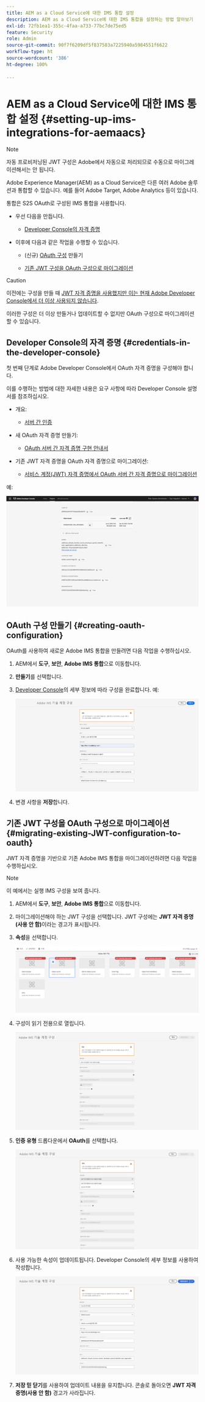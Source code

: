 ```yaml
---
title: AEM as a Cloud Service에 대한 IMS 통합 설정
description: AEM as a Cloud Service에 대한 IMS 통합을 설정하는 방법 알아보기
exl-id: 72fb1ea1-355c-4faa-a733-77bc7de75ed5
feature: Security
role: Admin
source-git-commit: 90f7f6209df5f837583a7225940a5984551f6622
workflow-type: ht
source-wordcount: '386'
ht-degree: 100%

---
```


# AEM as a Cloud Service에 대한 IMS 통합 설정 {#setting-up-ims-integrations-for-aemaacs}

>[!NOTE]
>
>자동 프로비저닝된 JWT 구성은 Adobe에서 자동으로 처리되므로 수동으로 마이그레이션해서는 안 됩니다.

Adobe Experience Manager(AEM) as a Cloud Service은 다른 여러 Adobe 솔루션과 통합할 수 있습니다. 예를 들어 Adobe Target, Adobe Analytics 등이 있습니다.

통합은 S2S OAuth로 구성된 IMS 통합을 사용합니다.

* 우선 다음을 만듭니다.

   * [Developer Console의 자격 증명](#credentials-in-the-developer-console)

* 이후에 다음과 같은 작업을 수행할 수 있습니다.

   * (신규) [OAuth 구성](#creating-oauth-configuration) 만들기

   * [기존 JWT 구성을 OAuth 구성으로 마이그레이션](#migrating-existing-JWT-configuration-to-oauth)

>[!CAUTION]
>
>이전에는 구성을 만들 때 [JWT 자격 증명을 사용했지만 이는 현재 Adobe Developer Console에서 더 이상 사용되지 않습니다](/help/security/jwt-credentials-deprecation-in-adobe-developer-console.md).
>
>이러한 구성은 더 이상 만들거나 업데이트할 수 없지만 OAuth 구성으로 마이그레이션할 수 있습니다.

## Developer Console의 자격 증명 {#credentials-in-the-developer-console}

첫 번째 단계로 Adobe Developer Console에서 OAuth 자격 증명을 구성해야 합니다.

이를 수행하는 방법에 대한 자세한 내용은 요구 사항에 따라 Developer Console 설명서를 참조하십시오.

* 개요:

   * [서버 간 인증](https://developer.adobe.com/developer-console/docs/guides/authentication/ServerToServerAuthentication/)

* 새 OAuth 자격 증명 만들기:

   * [OAuth 서버 간 자격 증명 구현 안내서](https://developer.adobe.com/developer-console/docs/guides/authentication/ServerToServerAuthentication/implementation/)

* 기존 JWT 자격 증명을 OAuth 자격 증명으로 마이그레이션:

   * [서비스 계정(JWT) 자격 증명에서 OAuth 서버 간 자격 증명으로 마이그레이션](https://developer.adobe.com/developer-console/docs/guides/authentication/ServerToServerAuthentication/migration/)

예:

![Developer Console의 OAuth 자격 증명](assets/ims-configuration-developer-console.png)

## OAuth 구성 만들기 {#creating-oauth-configuration}

OAuth를 사용하여 새로운 Adobe IMS 통합을 만들려면 다음 작업을 수행하십시오.

1. AEM에서 **도구**, **보안**, **Adobe IMS 통합**&#x200B;으로 이동합니다.

1. **만들기**&#x200B;를 선택합니다.

1. [Developer Console](https://developer.adobe.com/developer-console/docs/guides/authentication/ServerToServerAuthentication/implementation/)의 세부 정보에 따라 구성을 완료합니다. 예:

   ![OAuth 구성 만들기](assets/ims-create-oauth-configuration.png)

1. 변경 사항을 **저장**&#x200B;합니다.

## 기존 JWT 구성을 OAuth 구성으로 마이그레이션 {#migrating-existing-JWT-configuration-to-oauth}

JWT 자격 증명을 기반으로 기존 Adobe IMS 통합을 마이그레이션하려면 다음 작업을 수행하십시오.

>[!NOTE]
>
>이 예에서는 실행 IMS 구성을 보여 줍니다.

1. AEM에서 **도구**, **보안**, **Adobe IMS 통합**&#x200B;으로 이동합니다.

1. 마이그레이션해야 하는 JWT 구성을 선택합니다. JWT 구성에는 **JWT 자격 증명(사용 안 함)**&#x200B;이라는 경고가 표시됩니다.

1. **속성**&#x200B;을 선택합니다.

   ![JWT 구성 선택](assets/ims-migrate-jwt-select-configuration.png)

1. 구성이 읽기 전용으로 열립니다.

   ![구성 속성 - 읽기 전용](assets/ims-migrate-jwt-properties-read-only.png)

1. **인증 유형** 드롭다운에서 **OAuth**&#x200B;를 선택합니다.

   ![인증 유형 선택](assets/ims-migrate-jwt-authentication-type.png)

1. 사용 가능한 속성이 업데이트됩니다. Developer Console의 세부 정보를 사용하여 작성합니다.

   ![OAuth 세부 정보 작성](assets/ims-migrate-jwt-complete-oauth-details.png)

1. **저장 믿 닫기**를 사용하여 업데이트 내용을 유지합니다.
콘솔로 돌아오면 **JWT 자격 증명(사용 안 함)** 경고가 사라집니다.
